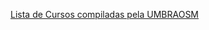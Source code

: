 [Lista de Cursos compiladas pela UMBRAOSM](https://docs.google.com/spreadsheets/d/153y8cn3_P7_tBo48LmWwHBSfcl_XeeDgn7QMFTKUKVE/edit?usp=sharing)
